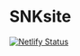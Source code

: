# SNKsite

[![Netlify Status](https://api.netlify.com/api/v1/badges/fdf3c55d-ddda-475b-8858-6396cd7cf2f3/deploy-status)](https://app.netlify.com/sites/snk-project/deploys)
